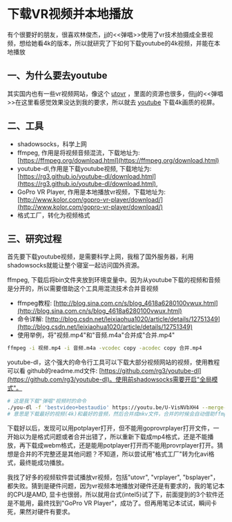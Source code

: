 <!-- 2017/6/2  -->

# 下载VR视频并本地播放

有个很要好的朋友，很喜欢林俊杰，jj的<<弹唱>>使用了vr技术拍摄成全景视频，想给她看4k的版本，所以就研究了下如何下载youtube的4k视频，并能在本地播放

## 一、为什么要去youtube

其实国内也有一些vr视频网站，像这个 [utovr](http://www.utovr.com/) ，里面的资源也很多，但jj的<<弹唱>>在这里看感觉效果没达到我的要求，所以就去 [youtube](https://www.youtube.com/) 下载4k画质的视屏。

## 二、工具

- shadowsocks，科学上网
- ffmpeg, 作用是将视频音频混流，下载地址为: [https://ffmpeg.org/download.html](https://ffmpeg.org/download.html)
- youtube-dl,作用是下载youtube视频, 下载地址为: [https://rg3.github.io/youtube-dl/download.html](https://rg3.github.io/youtube-dl/download.html),
- GoPro VR Player, 作用是本地播放vr视频，下载地址为: [http://www.kolor.com/gopro-vr-player/download/](http://www.kolor.com/gopro-vr-player/download/)
- 格式工厂，转化为视频格式

## 三、研究过程

首先要下载youtube视频，是需要科学上网，我租了国外服务器，利用shadowsocks就能让整个寝室一起访问国外资源。

ffmpeg, 下载后将bin文件夹放到环境变量中。因为从youtube下载的视频和音频是分开的，所以需要借助这个工具用混流技术合并音视频

- ffmpeg教程: [http://blog.sina.com.cn/s/blog_4618a6280100vwux.html](http://blog.sina.com.cn/s/blog_4618a6280100vwux.html)
- 命令详解: [http://blog.csdn.net/leixiaohua1020/article/details/12751349](http://blog.csdn.net/leixiaohua1020/article/details/12751349)
- 使用举例，将"视频.mp4"和"音频.m4a"合并成"合并.mp4"

```bash
ffmpeg -i 视频.mp4 -i 音频.m4a -vcodec copy -acodec copy 合并.mp4
```

youtube-dl，这个强大的命令行工具可以下载大部分视频网站的视频，使用教程可以看 github的readme.md文件: [https://github.com/rg3/youtube-dl](https://github.com/rg3/youtube-dl)。使用前shadowsocks需要开启"全局模式"。

```bash
# 这是我下载"弹唱"视频时的命令
./you-dl -f 'bestvideo+bestaudio' https://youtu.be/U-VisNVbXH4 --merge-output-format mkv
# 意思是下载最好的视频(4k)和最好的音频，然后合并成mkv文件，合并的时候会自动借助ffmpeg的帮助
```

下载好以后，发现可以用potplayer打开，但不能用goprovrplayer打开文件，一开始以为是格式问题或者合并出错了，所以重新下载成mp4格式，还是不能播放，再下载成webm格式，还是能用potplayer打开而不能用provrplayer打开。猜想是合并的不完整还是其他问题？不知道，所以尝试用"格式工厂"转为化avi格式，最终能成功播放。

我找了好多的视频软件尝试播放vr视频，包括"utovr", "vrplayer", "bsplayer"，都失败。猜到是硬件问题，因为vr视频本地播放对硬件还是有要求的，我的笔记本的CPU是AMD, 显卡也很弱，所以就用台式(intel5)试了下，前面提到的3个软件还是不能用，最终找到"GoPro VR Player"，成功了。但再用笔记本试试，瞬间卡死，果然对硬件有要求。
